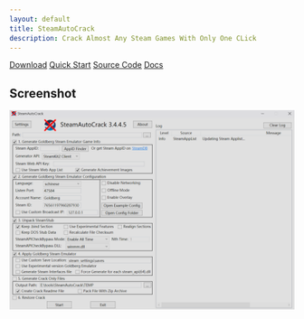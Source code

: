 ```yaml
---
layout: default
title: SteamAutoCrack
description: Crack Almost Any Steam Games With Only One CLick
---
```


<a href="https://github.com/SteamAutoCracks/Steam-auto-crack/releases/latest" class="btn btn-primary">Download</a>
<a href="/docs/QuickStart.html" class="btn btn-info">Quick Start</a>
<a href="https://github.com/SteamAutoCracks/SteamAutoCrack" class="btn btn-secondary">Source Code</a>
<a href="/docs/" class="btn btn-outline">Docs</a>

<h2>Screenshot</h2>

<a href="/assets/img/program.png">
  <img src="/assets/img/program.png" alt="program">
</a>